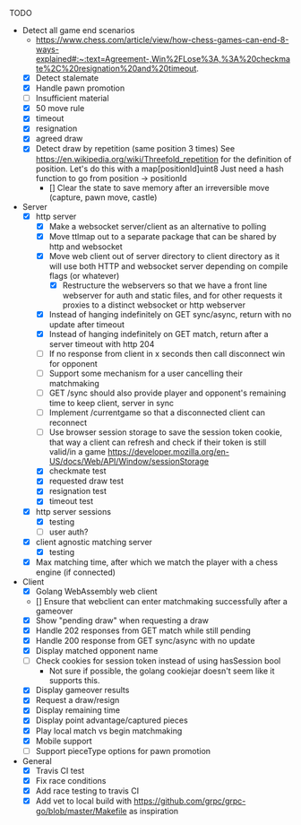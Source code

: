 TODO
* Detect all game end scenarios
    * https://www.chess.com/article/view/how-chess-games-can-end-8-ways-explained#:~:text=Agreement-,Win%2FLose%3A,%3A%20checkmate%2C%20resignation%20and%20timeout.
    - [x] Detect stalemate
    - [x] Handle pawn promotion
    - [ ] Insufficient material
    - [x] 50 move rule
    - [x] timeout
    - [x] resignation
    - [x] agreed draw
    - [x] Detect draw by repetition (same position 3 times)
        See https://en.wikipedia.org/wiki/Threefold_repetition for the definition
        of position.
        Let's do this with a map[positionId]uint8
        Just need a hash function to go from position -> positionId
        - [] Clear the state to save memory after an irreversible move (capture, pawn move, castle)
* Server
    - [x] http server
      - [x] Make a websocket server/client as an alternative to polling
      - [x] Move ttlmap out to a separate package that can be shared by http and websocket
      - [x] Move web client out of server directory to client directory as it will use both HTTP and websocket server depending on compile flags (or whatever)
        - [x] Restructure the webservers so that we have a front line webserver for auth and static files, and for other requests it proxies to a distinct websocket or http webserver
      - [x] Instead of hanging indefinitely on GET sync/async, return with no update after timeout
      - [x] Instead of hanging indefinitely on GET match, return after a server timeout with http 204
      - [ ] If no response from client in x seconds then call disconnect win for opponent
      - [ ] Support some mechanism for a user cancelling their matchmaking
      - [ ] GET /sync should also provide player and opponent's remaining time to keep client, server in sync
      - [ ] Implement /currentgame so that a disconnected client can reconnect
      - [ ] Use browser session storage to save the session token cookie, that way a client can refresh and check if their token is still valid/in a game https://developer.mozilla.org/en-US/docs/Web/API/Window/sessionStorage
      - [x] checkmate test
      - [x] requested draw test
      - [x] resignation test
      - [x] timeout test
    - [x] http server sessions
      - [x] testing
      - [ ] user auth?
    - [x] client agnostic matching server
        - [x] testing
    - [x] Max matching time, after which we match the player with a chess engine (if connected)
* Client
    - [x] Golang WebAssembly web client
    - [] Ensure that webclient can enter matchmaking successfully after a gameover
    - [x] Show "pending draw" when requesting a draw
    - [x] Handle 202 responses from GET match while still pending
    - [x] Handle 200 response from GET sync/async with no update
    - [x] Display matched opponent name
    - [ ] Check cookies for session token instead of using hasSession bool
        - Not sure if possible, the golang cookiejar doesn't seem like it supports this.
    - [x] Display gameover results
    - [x] Request a draw/resign
    - [x] Display remaining time
    - [x] Display point advantage/captured pieces
    - [x] Play local match vs begin matchmaking
    - [x] Mobile support
    - [ ] Support pieceType options for pawn promotion
* General
    - [x] Travis CI test
    - [x] Fix race conditions
    - [x] Add race testing to travis CI
    - [x] Add vet to local build with https://github.com/grpc/grpc-go/blob/master/Makefile as inspiration
